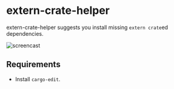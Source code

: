 # extern-crate-helper

extern-crate-helper suggests you install missing `extern crate`ed dependencies.

![screencast](https://cloud.githubusercontent.com/assets/7091080/21577835/ac3604dc-cfac-11e6-881e-0fc169612b5a.gif)

## Requirements

* Install `cargo-edit`.